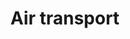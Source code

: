 ---
title: Air transport
longTitle: 'Air transport'
tags:
- gccommon
french:
- "[[Transport aerien]]"
historyNote:
- "Before May 2007 Air transport is not used for tran"
scopeNote:
- "Transport of goods and passengers by air"
usedFor:
- "[[Air taxi]]"
- "[[Air traffic]]"
- "[[Air transportation]]"
- "[[Helicopter transportation]]"
---
